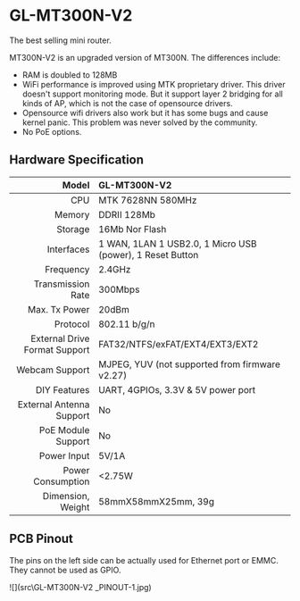 # 	GL-MT300N-V2

The best selling mini router.



MT300N-V2 is an upgraded version of MT300N. The differences include:

* RAM is doubled to 128MB 
* WiFi performance is improved using MTK proprietary driver. This driver doesn't support monitoring mode. But it support layer 2 bridging for all kinds of AP, which is not the case of opensource drivers.
* Opensource wifi drivers also work but it has some bugs and cause kernel panic. This problem was never solved by the community.  
* No PoE options.



##  Hardware Specification

|                         Model | GL-MT300N-V2                             |
| ----------------------------: | :--------------------------------------- |
|                           CPU | MTK 7628NN 580MHz                        |
|                        Memory | DDRII 128Mb                              |
|                       Storage | 16Mb Nor Flash                           |
|                    Interfaces | 1 WAN, 1LAN 1 USB2.0, 1 Micro USB (power), 1 Reset Button |
|                     Frequency | 2.4GHz                                   |
|             Transmission Rate | 300Mbps                                  |
|                 Max. Tx Power | 20dBm                                    |
|                      Protocol | 802.11 b/g/n                             |
| External Drive Format Support | FAT32/NTFS/exFAT/EXT4/EXT3/EXT2          |
|                Webcam Support | MJPEG, YUV (not supported from firmware v2.27) |
|                  DIY Features | UART, 4GPIOs, 3.3V & 5V power port       |
|      External Antenna Support | No                                       |
|            PoE Module Support | No                                       |
|                   Power Input | 5V/1A                                    |
|             Power Consumption | <2.75W                                   |
|             Dimension, Weight | 58mmX58mmX25mm, 39g                      |



## PCB Pinout

The pins on the left side can be actually used for Ethernet port or EMMC. They cannot be used as GPIO.

![](src\GL-MT300N-V2 _PINOUT-1.jpg)

   







